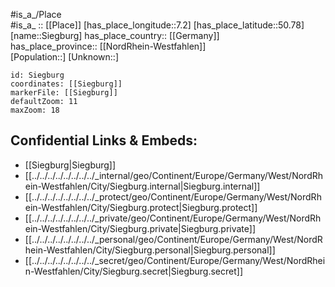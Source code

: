 ﻿---
location: [50.78,7.2] 
mapzoom: [7,12] 
mapmarker: city 
type: City
tags:
- geo/City


SpocWebEntityId: 34247
isDeleted: false
confidential: public

---
#is_a_/Place  
#is_a_ :: [[Place]] 
[has_place_longitude::7.2] 
[has_place_latitude::50.78] 
[name::Siegburg] 
has_place_country:: [[Germany]]  
has_place_province:: [[NordRhein-Westfahlen]]  
[Population::] 
[Unknown::] 


```leaflet
id: Siegburg
coordinates: [[Siegburg]] 
markerFile: [[Siegburg]] 
defaultZoom: 11 
maxZoom: 18
```


## Confidential Links & Embeds: 
- [[Siegburg|Siegburg]]  
- [[../../../../../../../../_internal/geo/Continent/Europe/Germany/West/NordRhein-Westfahlen/City/Siegburg.internal|Siegburg.internal]] 
- [[../../../../../../../../_protect/geo/Continent/Europe/Germany/West/NordRhein-Westfahlen/City/Siegburg.protect|Siegburg.protect]] 
- [[../../../../../../../../_private/geo/Continent/Europe/Germany/West/NordRhein-Westfahlen/City/Siegburg.private|Siegburg.private]] 
- [[../../../../../../../../_personal/geo/Continent/Europe/Germany/West/NordRhein-Westfahlen/City/Siegburg.personal|Siegburg.personal]] 
- [[../../../../../../../../_secret/geo/Continent/Europe/Germany/West/NordRhein-Westfahlen/City/Siegburg.secret|Siegburg.secret]] 
